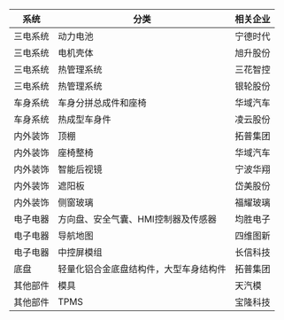 | 系统     | 分类                                   | 相关企业 |
| -------- | -------------------------------------- | -------- |
| 三电系统 | 动力电池                               | 宁德时代 |
| 三电系统 | 电机壳体                               | 旭升股份 |
| 三电系统 | 热管理系统                             | 三花智控 |
| 三电系统 | 热管理系统                             | 银轮股份 |
| 车身系统 | 车身分拼总成件和座椅                   | 华域汽车 |
| 车身系统 | 热成型车身件                           | 凌云股份 |
| 内外装饰 | 顶棚                                   | 拓普集团 |
| 内外装饰 | 座椅整椅                               | 华域汽车 |
| 内外装饰 | 智能后视镜                             | 宁波华翔 |
| 内外装饰 | 遮阳板                                 | 岱美股份 |
| 内外装饰 | 侧窗玻璃                               | 福耀玻璃 |
| 电子电器 | 方向盘、安全气囊、HMI控制器及传感器    | 均胜电子 |
| 电子电器 | 导航地图                               | 四维图新 |
| 电子电器 | 中控屏模组                             | 长信科技 |
| 底盘     | 轻量化铝合金底盘结构件，大型车身结构件 | 拓普集团 |
| 其他部件 | 模具                                   | 天汽模   |
| 其他部件 | TPMS                                   | 宝隆科技 |

